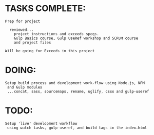 # TASKS COMPLETE:  

    Prep for project

      reviewed...
        project instructions and exceeds speqs.
        Gulp Basics course, Gulp UseRef workshop and SCRUM course
        and project files

    Will be going for Exceeds in this project

# DOING:

    Setup build process and development work-flow using Node.js, NPM
     and Gulp modules
     ...concat, sass, sourcemaps, rename, uglify, csso and gulp-useref

# TODO:

    Setup 'live' development workflow
     using watch tasks, gulp-useref, and build tags in the index.html
